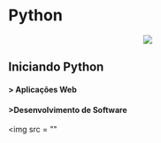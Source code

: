 
<h1> Python</h1>
<p align="center">
<img src = "https://user-images.githubusercontent.com/112720353/239535102-16a24791-d4c7-4819-ad53-2b5943c1a6d7.gif">
</p>
     

<p>
<h2>
Iniciando Python
</h2>
</p>

<h4>
> Aplicações Web 
</h4>

<h4>
>Desenvolvimento de Software
</h4>

<img src = ""
